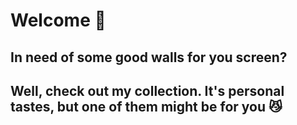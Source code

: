 # Welcome 🤗
## In need of some good walls for you screen? 
## Well, check out my collection. It's personal tastes, but one of them might be for you 😼
